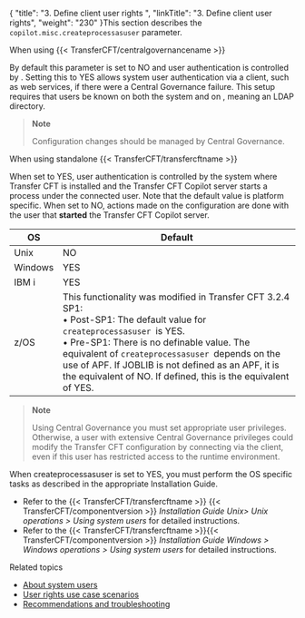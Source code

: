 {
    "title": "3. Define client user rights ",
    "linkTitle": "3. Define client user rights",
    "weight": "230"
}This section describes the `copilot.misc.createprocessasuser` parameter.

When using {{< TransferCFT/centralgovernancename  >}}

By default this parameter is set to NO and user authentication is controlled by . Setting this to YES allows system user authentication via a client, such as web services, if there were a Central Governance failure. This setup requires that users be known on both the system and on , meaning an LDAP directory.

> **Note**
>
> Configuration changes should be managed by Central Governance.

When using standalone {{< TransferCFT/transfercftname  >}}

When set to YES, user authentication is controlled by the system where Transfer CFT is installed and the Transfer CFT Copilot server starts a process under the connected user. Note that the default value is platform specific. When set to NO, actions made on the configuration are done with the user that **started** the Transfer CFT Copilot server.


| OS  | Default  |
| --- | --- |
| Unix | NO  |
| Windows | YES  |
| IBM i  | YES  |
| z/OS  | This functionality was modified in Transfer CFT 3.2.4 SP1:<br/> • Post-SP1: The default value for <code>createprocessasuser </code>is YES.<br/> • Pre-SP1: There is no definable value. The equivalent of <code>createprocessasuser </code>depends on the use of APF. If JOBLIB is not defined as an APF, it is the equivalent of NO. If defined, this is the equivalent of YES. |


> **Note**
>
> Using Central Governance you must set appropriate user privileges. Otherwise, a user with extensive Central Governance privileges could modify the Transfer CFT configuration by connecting via the client, even if this user has restricted access to the runtime environment.

When createprocessasuser is set to YES, you must perform the OS specific tasks as described in the appropriate Installation Guide.

- Refer to the {{< TransferCFT/transfercftname >}} {{< TransferCFT/componentversion >}} *Installation Guide Unix> Unix operations > Using system users* for detailed instructions.
- Refer to the {{< TransferCFT/transfercftname >}}{{< TransferCFT/componentversion >}} *Installation Guide Windows > Windows operations > Using system users* for detailed instructions.

Related topics

- [About system users](../)
- [User rights use case scenarios](../user_rights_security_scenarios)
- [Recommendations and troubleshooting](../user_rights_tips)

